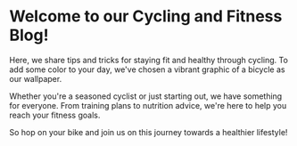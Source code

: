 <!--
Write me markdown content of website with wallpaper:

"A colorful graphic of a bicycle for a cycling or fitness blog"

The header of the page should not be copy of the text but rather a real content of the website which is using this wallpaper.
-->

<!--font:"Open Sans"-->

# Welcome to our Cycling and Fitness Blog!

Here, we share tips and tricks for staying fit and healthy through cycling. To add some color to your day, we've chosen a vibrant graphic of a bicycle as our wallpaper. 

Whether you're a seasoned cyclist or just starting out, we have something for everyone. From training plans to nutrition advice, we're here to help you reach your fitness goals. 

So hop on your bike and join us on this journey towards a healthier lifestyle!
